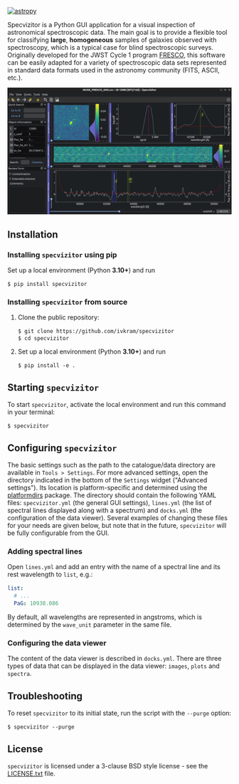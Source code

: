 [![astropy](http://img.shields.io/badge/powered%20by-AstroPy-orange.svg?style=flat)](http://www.astropy.org/)

Specvizitor is a Python GUI application for a visual inspection of astronomical spectroscopic data. The main goal is to provide a flexible tool for classifying **large**, **homogeneous** samples of galaxies observed with spectroscopy, which is a typical case for blind spectroscopic surveys. Originally developed for the JWST Cycle 1 program [FRESCO](https://jwst-fresco.astro.unige.ch), this software can be easily adapted for a variety of spectroscopic data sets represented in standard data formats used in the astronomy community (FITS, ASCII, etc.).

![Specvizitor GUI](https://github.com/ivkram/specvizitor/blob/main/docs/screenshots/specvizitor_gui.png?raw=true "Specvizitor GUI")

## Installation

### Installing `specvizitor` using pip

Set up a local environment (Python **3.10+**) and run

```shell
$ pip install specvizitor
```

### Installing `specvizitor` from source

1. Clone the public repository:

    ```shell
    $ git clone https://github.com/ivkram/specvizitor
    $ cd specvizitor
    ```

2. Set up a local environment (Python **3.10+**) and run

    ```shell
    $ pip install -e .
    ```

## Starting `specvizitor`
    
To start `specvizitor`, activate the local environment and run this command in your terminal:

```shell
$ specvizitor
```

## Configuring `specvizitor`

The basic settings such as the path to the catalogue/data directory are available in `Tools > Settings`. For more advanced settings, open the directory indicated in the bottom of the `Settings` widget ("Advanced settings"). Its location is platform-specific and determined using the [platformdirs](https://pypi.org/project/platformdirs/) package. The directory should contain the following YAML files: `specvizitor.yml` (the general GUI settings), `lines.yml` (the list of spectral lines displayed along with a spectrum) and `docks.yml` (the configuration of the data viewer). Several examples of changing these files for your needs are given below, but note that in the future, `specvizitor` will be fully configurable from the GUI.

### Adding spectral lines

Open `lines.yml` and add an entry with the name of a spectral line and its rest wavelength to `list`, e.g.:

```yaml
list:
  # ...
  PaG: 10938.086
```

By default, all wavelengths are represented in angstroms, which is determined by the `wave_unit` parameter in the same file.

### Configuring the data viewer

The content of the data viewer is described in `docks.yml`. There are three types of data that can be displayed in the data viewer: `images`, `plots` and `spectra`. 

## Troubleshooting

To reset `specvizitor` to its initial state, run the script with the `--purge` option:

```shell
$ specvizitor --purge
```

## License

`specvizitor` is licensed under a 3-clause BSD style license - see the [LICENSE.txt](https://github.com/ivkram/specvizitor/blob/main/LICENSE.txt) file.
